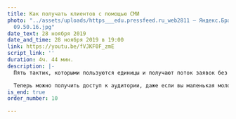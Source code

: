 ```yaml
---
title: Как получать клиентов с помощью СМИ
photo: "../assets/uploads/https___edu.pressfeed.ru_web2811 — Яндекс.Браузер 2020-03-25
  09.50.16.jpg"
date_text: 28 ноября 2019
date_and_time: 28 ноября 2019 в 19:00
link: https://youtu.be/fVJKF0F_zmE
script_link: ''
duration: 4ч. 44 мин.
description: |-
  Пять тактик, которыми пользуются единицы и получают поток заявок без рекламных бюджетов.

  Теперь можно получить доступ к аудитории, даже если вы маленькая молодая компания. Долой рыночную несправедливость и гонку рекламных бюджетов! Каждой компании — возможность доступа к клиентам!
is_end: true
order_number: 10

---
```

